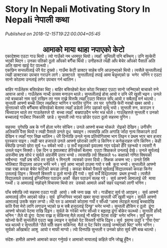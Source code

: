 # Story In Nepali Motivating Story In Nepali नेपाली कथा

*Published on 2018-12-15T19:22:00.004+05:45*

<br />
<div align="center" class="MsoNormal" style="text-align: center;">
<span lang="NE" style="font-size: 18pt; line-height: 107%;"><b><span style="font-family: Georgia, Times New Roman, serif;">आमाको माया थाहा
नपाएको केटो</span></b></span><span style="font-size: 20.0pt; line-height: 107%; mso-bidi-font-size: 18.0pt;"><o:p></o:p></span></div>
<div class="MsoNormal">
<span style="font-family: Trebuchet MS, sans-serif;"><span lang="NE" style="line-height: 107%;">एकादेशमा एउटा गाउ थियो। त्यो गाउँको नम धरमपुर थियो। त्यहाँ  सुन्तिली पनि बस्थिन्। उनि सुत्केरी भएकी थिएन।
उनका पतिको ठूलो आँपको बगैँचा थियो। उनीहरूले त्यही आँप बेचेर आँपको पैसाले अलि अलि
खाना खाई पेट पाल्थ्यो।</span><span style="line-height: 107%;"><o:p></o:p></span></span></div>
<div class="MsoNormal">
<span style="font-family: Trebuchet MS, sans-serif;"><span lang="NE" style="line-height: 107%;">एकछिन सन्तलीलाई धेरै पेट दुख्यो। गाउँमा केटी डाक्टर साहेब पनि
आउनुभएको थियो। त्यसैले सुन्तलीलाई त्यही डाक्टरका उपचार गराउन लागे।
डाक्टरले<span style="mso-spacerun: yes;">  </span>सुन्तलीलाई तपाई आमा बन्नुभएको
छ<span style="mso-spacerun: yes;">  </span>भनेर<span style="mso-spacerun: yes;"> 
</span>भनिन र एउटा सानो कोठामा उनलाई लगेर उपचार गर्न थालिन।</span><span style="line-height: 107%;"><o:p></o:p></span></span></div>
<div class="MsoNormal">
<br /></div>
<div class="MsoNormal">
<span style="font-family: Trebuchet MS, sans-serif;"><span lang="NE" style="line-height: 107%;">बाहिर गाउँलेहरू बसिरहेका थिए। बाहिर बसिरहेको बेला कोठा भित्रबाट
एउटा सानो जन्मिएको बाचाको रुने आवाज आयो। गाउँलेहरू नाच्दै उत्सव मनाउन थाले।
सुन्तलीलाई होस् आयो र उनि धेरै खुसी भइन। उनले त्यो बच्चाको नाम सुर्य राखिन तर
नाम राख्ने वित्तकै त्यहाँ एउटा विशाल साँप आयो र सबैलाई मर्न थाल्यो। सुन्तली
आफ्नो बच्चा लिएर त्यहाँबाट भागिन र घरतिर पुगिन<span style="mso-spacerun: yes;"> 
</span>तर घर<span style="mso-spacerun: yes;">  </span>पुगेपछि फेरी नराम्रो खबर
आयो। सुन्ताल्को पति बगैँचामा बसिरहेको बेलामा त्यहाँ डडेलो लगेर उहाको मृत्यु भयो।
सुन्तली रुन</span><span style="line-height: 107%;">,</span><span lang="NE" style="line-height: 107%;"> कराउन र चिच्याउन थाले तर गाउलेहरुले
यो<span style="mso-spacerun: yes;">  </span>बच्चा त्यहाँ<span style="mso-spacerun: yes;">  </span>बस्नपाउदैन भनेर भन्न थाले। गाउलेहरुले सुन्तली
र उनको बच्चालाई गाउँबाट निकालेरै<span style="mso-spacerun: yes;">  </span>छाडे।
सुन्तली त्यो गाउ छोडेर एउटा ठूलो सहरमा पुगिन।</span><span style="line-height: 107%;"><o:p></o:p></span></span></div>
<div class="MsoNormal">
<br /></div>
<div class="MsoNormal">
<span style="font-family: Trebuchet MS, sans-serif;"><span lang="NE" style="line-height: 107%;">सहरमा<span style="mso-spacerun: yes;">  </span>पुगेपछि अब के गर्ने
होला भनेर सोचिन। उनले आफ्नो बच्चा भोकले <span style="mso-spacerun: yes;"> </span>रोइको
देखिन। उनीसँग अलिकति पैसा थियो र त्यही पैसाले उनले दूध<span style="mso-spacerun: yes;">  </span>ख्याइन। त्यसपछि अलि अगाडि जाँदा नृत्य सिकाउने
ठाउँ देखिन र त्यहाँ गएर सिक्न थालिन। धेरै दिनपछि उनले नृत्य प्रतियोगितामा भाग
लिइन र प्रथम भएर चार हजार पुरस्कार पाइन। त्यही चार हजारले उनले आफ्नो छोराको लागि
उ किनिन र कनेकुराहरु पनि किनिन। केही वर्षपछि उनको छोरा सुर्य १० वर्षको भयो। उ सधैँ
स्कूलको झ्यालमा गएर पढेको हेरि रहन्थ्यो र त्यसरी नै उसले पढ्न सिक्यो। एक दिन उ
झ्यालबाट हेरिरहेको बेलामा<span style="mso-spacerun: yes;">  </span>एउटा शिक्षकले
उनलाई देखे। उनले सूर्यलाई अंग्रजीमा प्रश्न सोधे र सुर्यले अंग्रजीमै उत्तर भन्यो।
त्यसपछि त्यो शिक्षकले १० कक्षाको गणित विषयको सबैभन्दा<span style="mso-spacerun: yes;">  </span>गार्हो प्रश्न सोधे तर सुर्यले १ मिनटमै<span style="mso-spacerun: yes;">  </span>त्यसको उत्तर दियो। शिक्षक अचम्म भए। उनले तिमि
भोलिबाट विद्यालय आउनु भनेर भने। सुर्य आमा भएको ठाउमा गयो र सबै<span style="mso-spacerun: yes;">  </span>कुरा भन्यो। सुन्तलीले आफ्नो राम्रा राम्रा कपडा
बेचेर फाटेको कपडा लगाई। कपडा बेचेको पैसाले सूर्यलाई विद्यालयको कपडा किनेर उसलाई
दिइन। बिस्तारै बिस्तारै उ ठूलो मान्छे हुँदै गयो। सुर्य सधैँ विद्यालयमा<span style="mso-spacerun: yes;">  </span>प्रथम हुन्थ्यो। त्यसैले विद्यालयले उसलाई
इन्जिनियर पठाउन अर्को<span style="mso-spacerun: yes;">  </span>सहर पठाउन सलह गरे।<span style="mso-spacerun: yes;">  </span>सुर्य आफ्नो आमालाई धेरै<span style="mso-spacerun: yes;">  </span>माया<span style="mso-spacerun: yes;">  </span>गर्थ्यो।
उ आमालाई नछोड्ने विचारमा थियो तर<span style="mso-spacerun: yes;">  </span>उसको
आमाले अर्को सहर पढ्नको लागी भनिन। </span></span></div>
<div class="MsoNormal">
<span style="font-family: Trebuchet MS, sans-serif;"><span lang="NE" style="line-height: 107%;"><br /></span></span></div>
<div class="MsoNormal">
<span style="font-family: Trebuchet MS, sans-serif;"><span lang="NE" style="line-height: 107%;">पाँच वर्षपछि त्यो सहरमा एउटा गाडी<span style="mso-spacerun: yes;">  </span>आयो। सबै जना छक्क<span style="mso-spacerun: yes;">  </span>परे। गाडीबाट सुर्य पो आएछन्।<span style="mso-spacerun: yes;">  </span>सुर्य आफ्नो आमालाई लीन आएको रहेछ। सुर्य<span style="mso-spacerun: yes;">  </span>इन्जिनियर भएको खबर सुन्दा सुन्तली धेरै खुसी भइन।
सुर्यले आफ्नो आमालाई उसकै सहर लग्यो। त्यो रत उ आमाको कोठामा गयो र सोध्यो “आमा तपाइले
मलाई बच्चादेखि कति पैसा मेरो लागि लगाउनु भएको छ म सबै हजुरलाई दिन्छु” भनेर
भन्यो। सुन्तली हौसिन र ठूलो<span style="mso-spacerun: yes;">  </span>ढुंगा आफ्नो
चोरको पेटमा राखि दिइन। सुर्यले के गरेको भनेर सोध्यो र बल्लतल्ल ढुंगा बोकेर फल्थ्यो।
सुन्तली हाँस्दै भनिन “ तैले यो ढुंगा<span style="mso-spacerun: yes;"> 
</span>पेटमा राख्न त् सकिनस् मैले तलाई नौ महिना पेटमा राखे” भनेर भनिन। सुर्य
सुत्न खोज्यो फेरी सुन्तलीले एउटा चक्कु ल्याइन र सुर्यको पेट विस्तारै घोचि दिइन।
सुर्य<span style="mso-spacerun: yes;">  </span>झ्याप्प उठ्यो र “ऐया ऐया” भन्न
थाल्यो र सुन्तलीले “तैले यति सहन सकिनस्<span style="mso-spacerun: yes;"> 
</span>मैले त् पेट चिरेर तलाई जन्माएको थिए” भनेर भनिन। सुर्यको आँखाबाट आशु<span style="mso-spacerun: yes;">  </span>आयो र माफी माग्यो। त्यो दिनपछि सुन्तली र उनको
छोरा सुर्य सँगै बस्न थाल्यो।</span><span style="line-height: 107%;"><o:p></o:p></span></span></div>
<div class="MsoNormal">
<br /></div>
<div class="MsoNormal">
<span style="font-family: Trebuchet MS, sans-serif;"><span lang="NE" style="line-height: 107%;">संदेश- हामीले आफ्नो आमाको कदर गर्नुपर्छ र आमाको मायालाई कहिले पनि
जोख्नु हुँदैन।</span><span style="line-height: 107%;"><o:p></o:p></span></span></div>
<div class="MsoNormal">
<br /></div>
<div class="MsoNormal">
<br /></div>
<br />